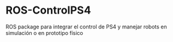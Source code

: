 # ROS-ControlPS4
ROS package para integrar el control de PS4 y manejar robots en simulación o en prototipo físico
